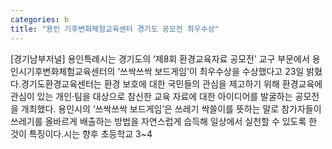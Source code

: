 ```yaml
---
categories: b
title: "용인 기후변화체험교육센터 경기도 공모전 최우수상"
---
```

[경기남부저널] 용인특례시는 경기도의 ‘제8회 환경교육자료 공모전’ 교구 부문에서 용인시기후변화체험교육센터의 ‘쓰싹쓰싹 보드게임’이 최우수상을 수상했다고 23일 밝혔다.경기도환경교육센터는 환경 보호에 대한 국민들의 관심을 제고하기 위해 환경교육에 관심이 있는 개인·팀을 대상으로 참신한 교육 자료에 대한 아이디어를 발굴하는 공모전을 개최했다. 용인시의 ‘쓰싹쓰싹 보드게임’은 쓰레기 싹쓸이를 뜻하는 말로 참가자들이 쓰레기를 올바르게 배출하는 방법을 자연스럽게 습득해 일상에서 실천할 수 있도록 한 것이 특징이다.시는 향후 초등학교 3~4